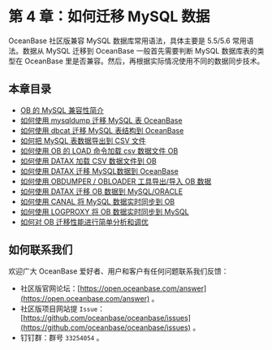 # 第 4 章：如何迁移 MySQL 数据

OceanBase 社区版兼容 MySQL 数据库常用语法，具体主要是 5.5/5.6 常用语法。数据从 MySQL 迁移到 OceanBase 一般首先需要判断 MySQL 数据库表的类型在 OceanBase 里是否兼容。然后，再根据实际情况使用不同的数据同步技术。

## 本章目录

+ [OB 的 MySQL 兼容性简介](4.1.md)
+ [如何使用 mysqldump 迁移 MySQL 表 OceanBase](4.2.md)
+ [如何使用 dbcat 迁移 MySQL 表结构到 OceanBase](4.3.md)
+ [如何把 MySQL 表数据导出到 CSV 文件](4.4.md)
+ [如何使用 OB 的 LOAD 命令加载 csv 数据文件 OB](4.5.md)
+ [如何使用 DATAX 加载 CSV 数据文件到 OB](4.6.md)
+ [如何使用 DATAX 迁移 MySQL数据到 OceanBase](4.7.md)
+ [如何使用 OBDUMPER / OBLOADER 工具导出/导入 OB 数据](4.8.md)
+ [如何使用 DATAX 迁移 OB 数据到 MySQL/ORACLE](4.9.md)
+ [如何使用 CANAL 将 MySQL 数据实时同步到 OB](4.10.md)
+ [如何使用 LOGPROXY 将 OB 数据实时同步到 MySQL](4.11.md)
+ [如何对 OB 迁移性能进行简单分析和调优](4.12.md)

## 如何联系我们

欢迎广大 OceanBase 爱好者、用户和客户有任何问题联系我们反馈：

+ 社区版官网论坛：[https://open.oceanbase.com/answer](https://open.oceanbase.com/answer) 。
+ 社区版项目网站提 `Issue`：[https://github.com/oceanbase/oceanbase/issues](https://github.com/oceanbase/oceanbase/issues) 。
+ 钉钉群：群号 `33254054` 。